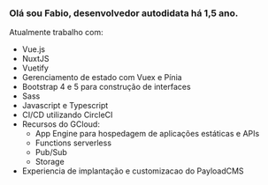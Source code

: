 ### Olá sou Fabio, desenvolvedor autodidata há 1,5 ano.

Atualmente trabalho com: 
- Vue.js 
- NuxtJS
- Vuetify
- Gerenciamento de estado com Vuex e Pínia
- Bootstrap 4 e 5 para construção de interfaces
- Sass
- Javascript e Typescript
- CI/CD utilizando CircleCI
- Recursos do GCloud:
  - App Engine para hospedagem de aplicações estáticas e APIs
  - Functions serverless
  - Pub/Sub
  - Storage
- Experiencia de implantação e customizacao do PayloadCMS
